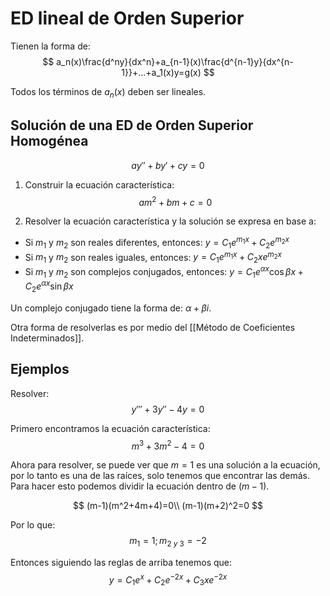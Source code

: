 # ED  lineal de Orden Superior
Tienen la forma de:
$$
a_n(x)\frac{d^ny}{dx^n}+a_{n-1}(x)\frac{d^{n-1}y}{dx^{n-1}}+...+a_1(x)y=g(x)
$$

Todos los términos de $a_n(x)$ deben ser lineales.

## Solución de una ED de Orden Superior Homogénea 
$$
ay''+by'+cy=0
$$

1. Construir la ecuación característica:
$$
am^2+bm+c=0
$$

2. Resolver la ecuación característica y la solución se expresa en base a:
* Si $m_1$ y $m_2$ son reales diferentes, entonces: $y=C_1e^{m_1x}+C_2e^{m_2x}$
* Si $m_1$ y $m_2$ son reales iguales, entonces: $y=C_1e^{m_1x}+C_2xe^{m_2x}$
* Si $m_1$ y $m_2$ son complejos conjugados, entonces: $y=C_1e^{\alpha x}\cos\beta x+C_2e^{\alpha x}\sin\beta x$

Un complejo conjugado tiene la forma de: $\alpha+\beta i$.

Otra forma de resolverlas es por medio del [[Método de Coeficientes Indeterminados]]. 

## Ejemplos
Resolver:
$$
y'''+3y''-4y=0
$$

Primero encontramos la ecuación característica:
$$
m^3+3m^2-4=0
$$

Ahora para resolver, se puede ver que $m=1$ es una solución a la ecuación, por lo tanto es una de las raíces, solo tenemos que encontrar las demás. Para hacer esto podemos dividir la ecuación dentro de $(m-1)$.

$$
(m-1)(m^2+4m+4)=0\\
(m-1)(m+2)^2=0
$$

Por lo que:
$$
m_1=1;m_{2\ y\ 3}=-2
$$

Entonces siguiendo las reglas de arriba tenemos que:
$$
y=C_1e^x+C_2e^{-2x}+C_3xe^{-2x}
$$
